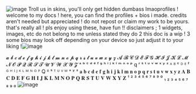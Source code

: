 ![image](https://github.com/user-attachments/assets/cab77247-7291-480a-8aed-64c0a2dedec5)
Troll us in skins, you'll only get hidden dumbass lmaoprofiles !
welcome to my docs ! here, you can find the profiles + bios i made. credits aren't needed but appreciated ! do not repost or claim my work to be yours. that's really all ! pls enjoy using these, have fun !!
disclaimers ;
1 widgets, images, etc do not belong to me unless stated they do
2 this doc is a wip !
3 some bios may look off depending on your device so just adjust it to your liking !![image](https://github.com/user-attachments/assets/30f9d01a-5e8e-49bc-a4c3-54a46fa78928)

𝓪 𝓫 𝓬 𝓭 𝓮 𝓯 𝓰 𝓱 𝓲 𝓳 𝓴 𝓵 𝓶 𝓷 𝓸 𝓹 𝓺 𝓻 𝓼 𝓽 𝓾 𝓿 𝔀 𝔁 𝔂 𝔃
𝓐 𝓑 𝓒 𝓓 𝓔 𝓕 𝓖 𝓗 𝓘 𝓙 𝓚 𝓛 𝓜 𝓝 𝓞 𝓟 𝓠 𝓡 𝓢 𝓣 𝓤 𝓥 𝓦 𝓧 𝓨 𝓩
ᵃ ᵇ ᶜ ᵈ ᵉ ᶠ ᵍ ʰ ⁱ ʲ ᵏ ˡ ᵐ ⁿ ᵒ ᵖ q ʳ ˢ ᵗ ᵘ ᵛ ʷ ˣ ʸ ᶻ
ᴬ ᴮ ᶜ ᴰ ᴱ ᶠ ᴳ ᴴ ᴵ ᴶ ᴷ ᴸ ᴹ ᴺ ᴼ ᴾ Q ᴿ ˢ ᵀ ᵁ ⱽ ᵂ ˣ ʸ ᶻ
𝐚 𝐛 𝐜 𝐝 𝐞 𝐟 𝐠 𝐡 𝐢 𝐣 𝐤 𝐥 𝐦 𝐧 𝐨 𝐩 𝐪 𝐫 𝐬 𝐭 𝐮 𝐯 𝐰 𝐱 𝐲 𝐳
𝐀 𝐁 𝐂 𝐃 𝐄 𝐅 𝐆 𝐇 𝐈 𝐉 𝐊 𝐋 𝐌 𝐍 𝐎 𝐏 𝐐 𝐑 𝐒 𝐓 𝐔 𝐕 𝐖 𝐗 𝐘 𝐙
¹ ² ³ ⁴ ⁵ ⁶ ⁷ ⁸ ⁹ ⁰
₁ ₂ ₃ ₄ ₅ ₆ ₇ ₈ ₉ ₀
![image](https://github.com/user-attachments/assets/6255bc48-7d71-4e3a-88dc-ad047db369f2)

